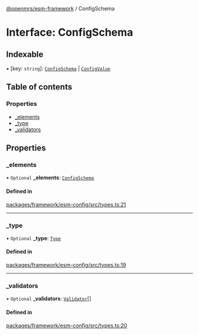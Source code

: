 [@openmrs/esm-framework](../API.md) / ConfigSchema

# Interface: ConfigSchema

## Indexable

▪ [key: `string`]: [`ConfigSchema`](ConfigSchema.md) \| [`ConfigValue`](../API.md#configvalue)

## Table of contents

### Properties

- [\_elements](ConfigSchema.md#_elements)
- [\_type](ConfigSchema.md#_type)
- [\_validators](ConfigSchema.md#_validators)

## Properties

### \_elements

• `Optional` **\_elements**: [`ConfigSchema`](ConfigSchema.md)

#### Defined in

[packages/framework/esm-config/src/types.ts:21](https://github.com/kirwea/openmrs-esm-core/blob/main/packages/framework/esm-config/src/types.ts#L21)

___

### \_type

• `Optional` **\_type**: [`Type`](../enums/Type.md)

#### Defined in

[packages/framework/esm-config/src/types.ts:19](https://github.com/kirwea/openmrs-esm-core/blob/main/packages/framework/esm-config/src/types.ts#L19)

___

### \_validators

• `Optional` **\_validators**: [`Validator`](../API.md#validator)[]

#### Defined in

[packages/framework/esm-config/src/types.ts:20](https://github.com/kirwea/openmrs-esm-core/blob/main/packages/framework/esm-config/src/types.ts#L20)

